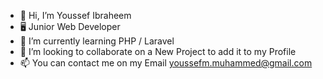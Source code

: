 - 👋 Hi, I’m Youssef Ibraheem
- 🖥️ Junior Web Developer 
- 🌱 I’m currently learning PHP / Laravel
- 💞️ I’m looking to collaborate on a New Project to add it to my Profile  
- 📫 You can contact me on my Email youssefm.muhammed@gmail.com

<!---
YoussefIbraheem/YoussefIbraheem is a ✨ special ✨ repository because its `README.md` (this file) appears on your GitHub profile.
You can click the Preview link to take a look at your changes.
--->
